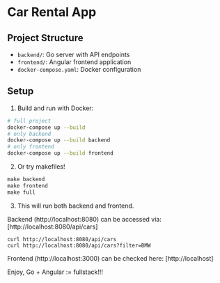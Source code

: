 # Car Rental App

## Project Structure

- `backend/`: Go server with API endpoints
- `frontend/`: Angular frontend application
- `docker-compose.yaml`: Docker configuration

## Setup

1. Build and run with Docker:
```bash
# full project
docker-compose up --build
# only backend
docker-compose up --build backend
# only frontend
docker-compose up --build frontend
```

2. Or try makefiles!
```makefile
make backend
make frontend
make full
```

3. This will run both backend and frontend.

Backend (http://localhost:8080) can be accessed via: [http://localhost:8080/api/cars]

```curl
curl http://localhost:8080/api/cars
curl http://localhost:8080/api/cars?filter=BMW
```

Frontend (http://localhost:3000) can be checked here: [http://localhost]

Enjoy, Go + Angular := fullstack!!! 